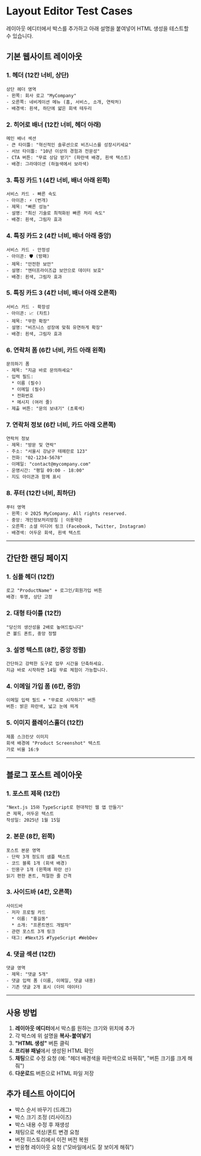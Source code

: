 # Layout Editor Test Cases

레이아웃 에디터에서 박스를 추가하고 아래 설명을 붙여넣어 HTML 생성을 테스트할 수 있습니다.

## 기본 웹사이트 레이아웃

### 1. 헤더 (12칸 너비, 상단)
```
상단 헤더 영역
- 왼쪽: 회사 로고 "MyCompany"
- 오른쪽: 네비게이션 메뉴 (홈, 서비스, 소개, 연락처)
- 배경색: 흰색, 하단에 얇은 회색 테두리
```

### 2. 히어로 배너 (12칸 너비, 헤더 아래)
```
메인 배너 섹션
- 큰 타이틀: "혁신적인 솔루션으로 비즈니스를 성장시키세요"
- 서브 타이틀: "10년 이상의 경험과 전문성"
- CTA 버튼: "무료 상담 받기" (파란색 배경, 흰색 텍스트)
- 배경: 그라데이션 (하늘색에서 보라색)
```

### 3. 특징 카드 1 (4칸 너비, 배너 아래 왼쪽)
```
서비스 카드 - 빠른 속도
- 아이콘: ⚡ (번개)
- 제목: "빠른 성능"
- 설명: "최신 기술로 최적화된 빠른 처리 속도"
- 배경: 흰색, 그림자 효과
```

### 4. 특징 카드 2 (4칸 너비, 배너 아래 중앙)
```
서비스 카드 - 안정성
- 아이콘: 🛡️ (방패)
- 제목: "안전한 보안"
- 설명: "엔터프라이즈급 보안으로 데이터 보호"
- 배경: 흰색, 그림자 효과
```

### 5. 특징 카드 3 (4칸 너비, 배너 아래 오른쪽)
```
서비스 카드 - 확장성
- 아이콘: 📈 (차트)
- 제목: "무한 확장"
- 설명: "비즈니스 성장에 맞춰 유연하게 확장"
- 배경: 흰색, 그림자 효과
```

### 6. 연락처 폼 (6칸 너비, 카드 아래 왼쪽)
```
문의하기 폼
- 제목: "지금 바로 문의하세요"
- 입력 필드:
  * 이름 (필수)
  * 이메일 (필수)
  * 전화번호
  * 메시지 (여러 줄)
- 제출 버튼: "문의 보내기" (초록색)
```

### 7. 연락처 정보 (6칸 너비, 카드 아래 오른쪽)
```
연락처 정보
- 제목: "방문 및 연락"
- 주소: "서울시 강남구 테헤란로 123"
- 전화: "02-1234-5678"
- 이메일: "contact@mycompany.com"
- 운영시간: "평일 09:00 - 18:00"
- 지도 아이콘과 함께 표시
```

### 8. 푸터 (12칸 너비, 최하단)
```
푸터 영역
- 왼쪽: © 2025 MyCompany. All rights reserved.
- 중앙: 개인정보처리방침 | 이용약관
- 오른쪽: 소셜 미디어 링크 (Facebook, Twitter, Instagram)
- 배경색: 어두운 회색, 흰색 텍스트
```

---

## 간단한 랜딩 페이지

### 1. 심플 헤더 (12칸)
```
로고 "ProductName" + 로그인/회원가입 버튼
배경: 투명, 상단 고정
```

### 2. 대형 타이틀 (12칸)
```
"당신의 생산성을 2배로 높여드립니다"
큰 볼드 폰트, 중앙 정렬
```

### 3. 설명 텍스트 (8칸, 중앙 정렬)
```
간단하고 강력한 도구로 업무 시간을 단축하세요.
지금 바로 시작하면 14일 무료 체험이 가능합니다.
```

### 4. 이메일 가입 폼 (6칸, 중앙)
```
이메일 입력 필드 + "무료로 시작하기" 버튼
버튼: 밝은 파란색, 넓고 눈에 띄게
```

### 5. 이미지 플레이스홀더 (12칸)
```
제품 스크린샷 이미지
회색 배경에 "Product Screenshot" 텍스트
가로 비율 16:9
```

---

## 블로그 포스트 레이아웃

### 1. 포스트 제목 (12칸)
```
"Next.js 15와 TypeScript로 현대적인 웹 앱 만들기"
큰 제목, 어두운 텍스트
작성일: 2025년 1월 15일
```

### 2. 본문 (8칸, 왼쪽)
```
포스트 본문 영역
- 단락 3개 정도의 샘플 텍스트
- 코드 블록 1개 (회색 배경)
- 인용구 1개 (왼쪽에 파란 선)
읽기 편한 폰트, 적절한 줄 간격
```

### 3. 사이드바 (4칸, 오른쪽)
```
사이드바
- 저자 프로필 카드
  * 이름: "홍길동"
  * 소개: "프론트엔드 개발자"
- 관련 포스트 3개 링크
- 태그: #NextJS #TypeScript #WebDev
```

### 4. 댓글 섹션 (12칸)
```
댓글 영역
- 제목: "댓글 5개"
- 댓글 입력 폼 (이름, 이메일, 댓글 내용)
- 기존 댓글 2개 표시 (더미 데이터)
```

---

## 사용 방법

1. **레이아웃 에디터**에서 박스를 원하는 크기와 위치에 추가
2. 각 박스에 위 설명을 **복사-붙여넣기**
3. **"HTML 생성"** 버튼 클릭
4. **프리뷰 패널**에서 생성된 HTML 확인
5. **채팅**으로 수정 요청 (예: "헤더 배경색을 파란색으로 바꿔줘", "버튼 크기를 크게 해줘")
6. **다운로드** 버튼으로 HTML 파일 저장

## 추가 테스트 아이디어

- 박스 순서 바꾸기 (드래그)
- 박스 크기 조정 (리사이즈)
- 박스 내용 수정 후 재생성
- 채팅으로 색상/폰트 변경 요청
- 버전 히스토리에서 이전 버전 복원
- 반응형 레이아웃 요청 ("모바일에서도 잘 보이게 해줘")

